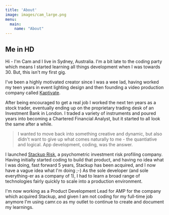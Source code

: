 ```yaml
---
title: 'About'
image: images/cam_large.png
menu:
  main:
    name: "About"
---
```


## Me in HD

Hi - I'm Cam and I live in Sydney, Australia.  I'm a bit late to the coding party which means I started learning all things development when I was towards 30.  But, this isn't my first gig.  

I've been a highly motivated creator since I was a wee lad, having worked my teen years in event lighting design and then founding a video production company called [Kaptivate](https://vimeo.com/44019418).

After being encouraged to get a real job I worked the next ten years as a stock trader, eventually ending up on the proprietary trading desk of an Investment Bank in London.  I traded a variety of instruments and poured years into becoming a Chartered Financial Analyst, but it started to all look the same after a while.  

> I wanted to move back into something creative and dynamic, but also didn't want to give up what comes naturally to me - the quantiative and logical.  App development, coding, was the answer.

I launched [Stackup Risk](https://www.stackup.io), a psychometric investment risk profiling company.  Having initially started coding to build that product, and having no idea what I was doing,
fast forward 5 years, Stackup has been acquired, and I now have a vague idea what I'm doing ;-)  As the sole developer (and sole everything-er as a company of 1), I had to learn a broad range of technologies fairly quickly to scale into a production environment.

I'm now working as a Product Development Lead for AMP for the company which acquired Stackup, and given I am not coding for my full-time job anymore I'm using camr.co as my outlet to continue to create and document my learnings.

